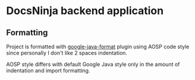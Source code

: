 # DocsNinja backend application

## Formatting

Project is formatted with
[google-java-format](https://github.com/google/google-java-format/blob/master/README.md#intellij-jre-config)
plugin using AOSP code style since personally I don't like 2 spaces indentation.

AOSP style differs with default Google Java style only in the amount of indentation and import formatting.